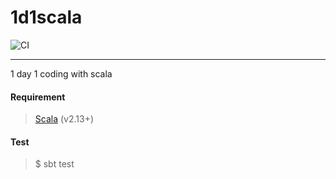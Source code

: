 # 1d1scala

![CI](https://github.com/zrma/1d1scala/workflows/CI/badge.svg)

----

1 day 1 coding with scala


#### Requirement
> [Scala](https://www.scala-lang.org) (v2.13+)


#### Test
> $ sbt test
